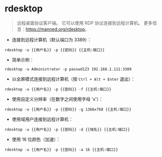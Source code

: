 # rdesktop

> 远程桌面协议客户端。
> 它可以使用 RDP 协议连接到远程计算机。
> 更多信息：<https://manned.org/rdesktop>。

- 连接到远程计算机（默认端口为 3389）：

`rdesktop -u {{用户名}} -p {{密码}} {{主机:端口}}`

- 简单示例：

`rdesktop -u Administrator -p passwd123 192.168.1.111:3389`

- 以全屏模式连接到远程计算机（按 `Ctrl + Alt + Enter` 退出）：

`rdesktop -u {{用户名}} -p {{密码}} -f {{主机:端口}}`

- 使用自定义分辨率（在数字之间使用字母 'x'）：

`rdesktop -u {{用户名}} -p {{密码}} -g 1366x768 {{主机:端口}}`

- 使用域用户连接到远程计算机：

`rdesktop -u {{用户名}} -p {{密码}} -d {{域名}} {{主机:端口}}`

- 使用 16 位颜色（加速）：

`rdesktop -u {{用户名}} -p {{密码}} -a 16 {{主机:端口}}`